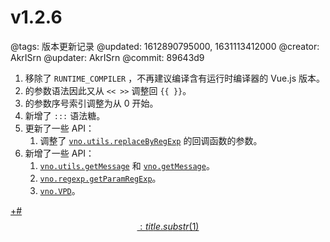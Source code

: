 # v1.2.6

@tags: 版本更新记录
@updated: 1612890795000, 1631113412000
@creator: AkrISrn
@updater: AkrISrn
@commit: 89643d9

1. 移除了 `RUNTIME_COMPILER` [](/zh/docs/env-vars.md "#")，不再建议编译含有运行时编译器的 Vue.js 版本。
1. [](/zh/docs/snippets.md "#")的参数语法因此又从 `<< >>` 调整回 `{{ }}`。
1. [](/zh/docs/snippets.md "#")的参数序号索引调整为从 0 开始。
1. [](/zh/docs/inline-script.md "#")新增了 `:::` 语法糖。
1. 更新了一些 API：
    1. 调整了 [`vno.utils.replaceByRegExp`](/zh/api/utils.md "#") 的回调函数的参数。
1. 新增了一些 API：
    1. [`vno.utils.getMessage`](/zh/api/utils.md "#") 和 [`vno.getMessage`](/zh/api/vno.md "#")。
    1. [`vno.regexp.getParamRegExp`](/zh/api/regexp.md "#")。
    1. [`vno.VPD`](/zh/api/vno.md "#")。

[+#$$: title.substr(1) $$](/zh/releases/download.md)
